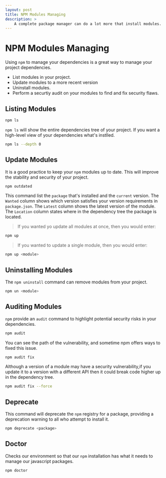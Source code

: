 ```yaml
---
layout: post
title: NPM Modules Managing
description: >
    A complete package manager can do a lot more that install modules. npm has over 20 commands relating to dependency management available.
---
```


# NPM Modules Managing

Using `npm` to manage your dependencies is a great way to manage your project dependencies.

- List modules in your project.
- Update modules to a more recent version
- Uninstall modules.
- Perform a securtiy audit on your modules to find and fix security flaws.

## Listing Modules

```bash
npm ls
```

`npm ls` will show the entire dependencies tree of your project. If you want a high-level view of your dependencies what's instlled.

```bash
npm ls --depth 0
```

## Update Modules

It is a good practice to keep your `npm` modules up to date. This will improve the stability and security of your project.

```bash
npm outdated
```

This command list the `package` that's installed and the `current` version. The `Wanted` column shows which version satisfies your version requirements in `package.json`. The `Latest` column shows the latest version of the module. The `Location` column states where in the dependency tree the package is located.

> If you wanted yo update all modules at once, then you would enter:

```bash
npm up
```

> If you wanted to update a single module, then you would enter:

```bash
npm up <module>
```

## Uninstalling Modules

The `npm uninstall` command  can remove modules from your project.

```bash
npm un <module>
```

## Auditing Modules

`npm` provide an `audit` command to highlight potential security risks in your dependencies.

```bash
npm audit
```

You can see the path of the vulnerability, and sometime npm offers ways to fixed this issue.

```bash
npm audit fix
```

Although a version of a module may have a security vulnerability,if you update it to a version with a different API then it could break code higher up in the dependency tree.

```bash
npm audit fix --force
```

## Deprecate

This command will deprecate the `npm` registry for a package, providing a deprecation warning to all who attempt to install it.

```bash
npm deprecate <package>
```

## Doctor

Checks our environment so that our `npm` installation has what it needs to manage our javascript packages.

```bash
npm doctor
```
